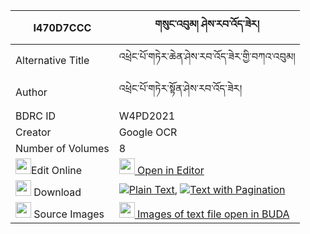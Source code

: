 |I470D7CCC|གསུང་འབུམ། ཤེས་རབ་འོད་ཟེར། 
| --- | --- 
|Alternative Title |འཕྲེང་པོ་གཏེར་ཆེན་ཤེས་རབ་འོད་ཟེར་གྱི་བཀའ་འབུམ།
|Author| འཕྲེང་པོ་གཏེར་སྟོན་ཤེས་རབ་འོད་ཟེར།
|BDRC ID | W4PD2021
|Creator | Google OCR
|Number of Volumes| 8
|<img width="25" src="https://img.icons8.com/color/25/000000/edit-property.png">Edit Online| [<img width="25" src="https://avatars.githubusercontent.com/u/45091458?s=200&v=4"> Open in Editor](http://editor.openpecha.org/I470D7CCC)
|<img width="25" src="https://img.icons8.com/fluent/48/000000/download-2.png"/>  Download | [![](https://img.icons8.com/color/20/000000/txt.png)Plain Text](https://github.com/Openpecha/I470D7CCC/releases/download/v1/sungbum_sherab_ozer_plain_I470D7CCC.zip), [![](https://img.icons8.com/color/20/000000/txt.png)Text with Pagination](https://github.com/Openpecha/I470D7CCC/releases/download/v1/sungbum_sherab_ozer_pages_I470D7CCC.zip)
|<img width="25" src="https://img.icons8.com/plasticine/100/000000/pictures-folder.png"/>  Source Images | [<img width="25" src="https://library.bdrc.io/icons/BUDA-small.svg"> Images of text file open in BUDA](https://library.bdrc.io/show/bdr:W4PD2021)